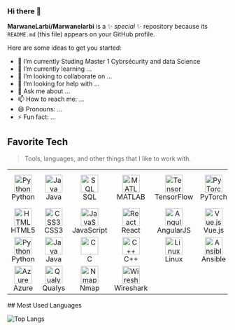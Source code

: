 ### Hi there 👋


**MarwaneLarbi/Marwanelarbi** is a ✨ _special_ ✨ repository because its `README.md` (this file) appears on your GitHub profile.

Here are some ideas to get you started:

- 🔭 I’m currently Studing  Master 1 Cybrsécurity and data Science
- 🌱 I’m currently learning ...
- 👯 I’m looking to collaborate on ...
- 🤔 I’m looking for help with ...
- 💬 Ask me about ...
- 📫 How to reach me: ...
- 😄 Pronouns: ...
- ⚡ Fun fact: ...


<h2 align="left" id="macropower-tech">Favorite Tech</h2>

> Tools, languages, and other things that I like to work with.
<table>
  <tr>
    <td align="center">
      <img src="https://cdn.jsdelivr.net/gh/devicons/devicon/icons/python/python-original.svg" alt="Python" width="40" height="40" /><br>Python
    </td>
    <td align="center">
      <img src="https://cdn.jsdelivr.net/gh/devicons/devicon/icons/java/java-original.svg" alt="Java" width="40" height="40" /><br>Java
    </td>
    <td align="center">
      <img src="https://cdn.jsdelivr.net/gh/devicons/devicon/icons/mysql/mysql-original.svg" alt="SQL" width="40" height="40" /><br>SQL
    </td>
    <td align="center">
      <img src="https://cdn.jsdelivr.net/gh/devicons/devicon/icons/matlab/matlab-original.svg" alt="MATLAB" width="40" height="40" /><br>MATLAB
    </td>
    <td align="center">
      <img src="https://cdn.jsdelivr.net/gh/devicons/devicon/icons/tensorflow/tensorflow-original.svg" alt="TensorFlow" width="40" height="40" /><br>TensorFlow
    </td>
    <td align="center">
      <img src="https://cdn.jsdelivr.net/gh/devicons/devicon/icons/pytorch/pytorch-original.svg" alt="PyTorch" width="40" height="40" /><br>PyTorch
    </td>
    <td align="center">
      <img src="https://cdn.jsdelivr.net/gh/simple-icons/simple-icons/icons/tableau.svg" alt="Tableau Public" width="40" height="40" /><br>Tableau Public
    </td>
    <td align="center">
      <img src="https://cdn.jsdelivr.net/gh/simple-icons/simple-icons/icons/powerbi.svg" alt="Power BI" width="40" height="40" /><br>Power BI
    </td>
    <td align="center">
      <img src="https://cdn.jsdelivr.net/gh/simple-icons/simple-icons/icons/microsoftexcel.svg" alt="Macros" width="40" height="40" /><br>Macros
    </td>
    <td align="center">
      <img src="https://cdn.jsdelivr.net/gh/simple-icons/simple-icons/icons/azuredevops.svg" alt="Azure" width="40" height="40" /><br>Azure
    </td>
  </tr>
  <tr>
    <td align="center">
      <img src="https://cdn.jsdelivr.net/gh/devicons/devicon/icons/html5/html5-original.svg" alt="HTML5" width="40" height="40" /><br>HTML5
    </td>
    <td align="center">
      <img src="https://cdn.jsdelivr.net/gh/devicons/devicon/icons/css3/css3-original.svg" alt="CSS3" width="40" height="40" /><br>CSS3
    </td>
    <td align="center">
      <img src="https://cdn.jsdelivr.net/gh/devicons/devicon/icons/javascript/javascript-original.svg" alt="JavaScript" width="40" height="40" /><br>JavaScript
    </td>
    <td align="center">
      <img src="https://cdn.jsdelivr.net/gh/devicons/devicon/icons/react/react-original.svg" alt="React" width="40" height="40" /><br>React
    </td>
    <td align="center">
      <img src="https://cdn.jsdelivr.net/gh/devicons/devicon/icons/angularjs/angularjs-original.svg" alt="AngularJS" width="40" height="40" /><br>AngularJS
    </td>
    <td align="center">
      <img src="https://cdn.jsdelivr.net/gh/devicons/devicon/icons/vuejs/vuejs-original.svg" alt="Vue.js" width="40" height="40" /><br>Vue.js
    </td>
    <td align="center">
      <img src="https://cdn.jsdelivr.net/gh/devicons/devicon/icons/nodejs/nodejs-original.svg" alt="Node.js" width="40" height="40" /><br>Node.js
    </td>
    <td align="center">
      <img src="https://cdn.jsdelivr.net/gh/devicons/devicon/icons/express/express-original.svg" alt="Express.js" width="40" height="40" /><br>Express.js
    </td>
    <td align="center">
      <img src="https://cdn.jsdelivr.net/gh/devicons/devicon/icons/mongodb/mongodb-original.svg" alt="MongoDB" width="40" height="40" /><br>MongoDB
    </td>
    <td align="center">
      <img src="https://cdn.jsdelivr.net/gh/devicons/devicon/icons/git/git-original.svg" alt="Git" width="40" height="40" /><br>Git
    </td>
  </tr>
  <tr>
    <td align="center">
      <img src="https://cdn.jsdelivr.net/gh/devicons/devicon/icons/python/python-original.svg" alt="Python" width="40" height="40" /><br>Python
    </td>
    <td align="center">
      <img src="https://cdn.jsdelivr.net/gh/devicons/devicon/icons/java/java-original.svg" alt="Java" width="40" height="40" /><br>Java
    </td>
    <td align="center">
      <img src="https://cdn.jsdelivr.net/gh/devicons/devicon/icons/c/c-original.svg" alt="C" width="40" height="40" /><br>C
    </td>
    <td align="center">
      <img src="https://cdn.jsdelivr.net/gh/devicons/devicon/icons/cplusplus/cplusplus-original.svg" alt="C++" width="40" height="40" /><br>C++
    </td>
    <td align="center">
      <img src="https://cdn.jsdelivr.net/gh/devicons/devicon/icons/linux/linux-original.svg" alt="Linux" width="40" height="40" /><br>Linux
    </td>
    <td align="center">
      <img src="https://cdn.jsdelivr.net/gh/devicons/devicon/icons/ansible/ansible-original.svg" alt="Ansible" width="40" height="40" /><br>Ansible
    </td>
    <td align="center">
      <img src="https://cdn.jsdelivr.net/gh/devicons/devicon/icons/docker/docker-original.svg" alt="Docker" width="40" height="40" /><br>Docker
    </td>
    <td align="center">
      <img src="https://cdn.jsdelivr.net/gh/devicons/devicon/icons/kubernetes/kubernetes-plain.svg" alt="Kubernetes" width="40" height="40" /><br>Kubernetes
    </td>
    <td align="center">
      <img src="https://cdn.jsdelivr.net/gh/devicons/devicon/icons/ssh/ssh-original.svg" alt="SSH" width="40" height="40" /><br>SSH
    </td>
    <td align="center">
      <img src="https://cdn.jsdelivr.net/gh/devicons/devicon/icons/owasp/owasp-original.svg" alt="OWASP" width="40" height="40" /><br>OWASP
    </td>
      </tr>

 <tr>
    <td align="center">
      <img src="https://cdn.jsdelivr.net/gh/simple-icons/simple-icons/icons/azure.svg" alt="Azure" width="40" height="40" /><br>Azure
    </td>
    <td align="center">
      <img src="https://cdn.jsdelivr.net/gh/simple-icons/simple-icons/icons/qualys.svg" alt="Qualys" width="40" height="40" /><br>Qualys
    </td>
    <td align="center">
      <img src="https://cdn.jsdelivr.net/gh/simple-icons/simple-icons/icons/nmap.svg" alt="Nmap" width="40" height="40" /><br>Nmap
    </td>
    <td align="center">
      <img src="https://cdn.jsdelivr.net/gh/simple-icons/simple-icons/icons/wireshark.svg" alt="Wireshark" width="40" height="40" /><br>Wireshark
    </td>
  </tr>
</table>
## Most Used Languages

![Top Langs](https://github-readme-stats.vercel.app/api/top-langs/?username=MarwaneLarbi&layout=compact)

